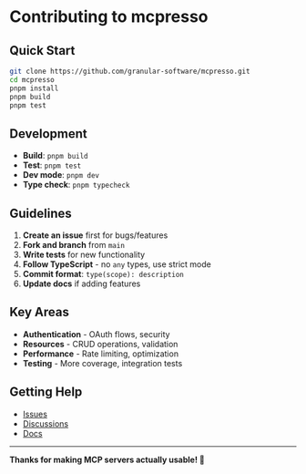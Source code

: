 # Contributing to mcpresso

## Quick Start

```bash
git clone https://github.com/granular-software/mcpresso.git
cd mcpresso
pnpm install
pnpm build
pnpm test
```

## Development

- **Build**: `pnpm build`
- **Test**: `pnpm test`
- **Dev mode**: `pnpm dev`
- **Type check**: `pnpm typecheck`

## Guidelines

1. **Create an issue** first for bugs/features
2. **Fork and branch** from `main`
3. **Write tests** for new functionality
4. **Follow TypeScript** - no `any` types, use strict mode
5. **Commit format**: `type(scope): description`
6. **Update docs** if adding features

## Key Areas

- **Authentication** - OAuth flows, security
- **Resources** - CRUD operations, validation
- **Performance** - Rate limiting, optimization
- **Testing** - More coverage, integration tests

## Getting Help

- [Issues](https://github.com/granular-software/mcpresso/issues)
- [Discussions](https://github.com/granular-software/mcpresso/discussions)
- [Docs](./docs/)

---

**Thanks for making MCP servers actually usable! 🚀** 